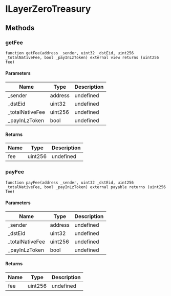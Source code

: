 # ILayerZeroTreasury









## Methods

### getFee

```solidity
function getFee(address _sender, uint32 _dstEid, uint256 _totalNativeFee, bool _payInLzToken) external view returns (uint256 fee)
```





#### Parameters

| Name | Type | Description |
|---|---|---|
| _sender | address | undefined |
| _dstEid | uint32 | undefined |
| _totalNativeFee | uint256 | undefined |
| _payInLzToken | bool | undefined |

#### Returns

| Name | Type | Description |
|---|---|---|
| fee | uint256 | undefined |

### payFee

```solidity
function payFee(address _sender, uint32 _dstEid, uint256 _totalNativeFee, bool _payInLzToken) external payable returns (uint256 fee)
```





#### Parameters

| Name | Type | Description |
|---|---|---|
| _sender | address | undefined |
| _dstEid | uint32 | undefined |
| _totalNativeFee | uint256 | undefined |
| _payInLzToken | bool | undefined |

#### Returns

| Name | Type | Description |
|---|---|---|
| fee | uint256 | undefined |




